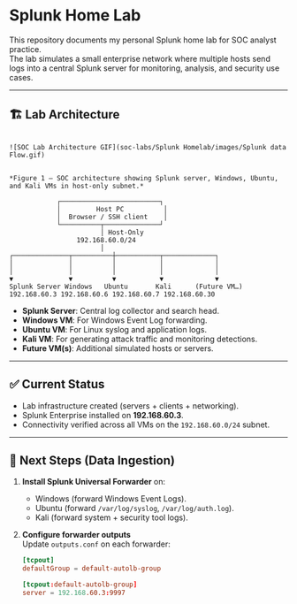 # Splunk Home Lab

This repository documents my personal Splunk home lab for SOC analyst practice.  
The lab simulates a small enterprise network where multiple hosts send logs into a central Splunk server for monitoring, analysis, and security use cases.

---

## 🏗️ Lab Architecture
```

![SOC Lab Architecture GIF](soc-labs/Splunk Homelab/images/Splunk data Flow.gif)


*Figure 1 — SOC architecture showing Splunk server, Windows, Ubuntu, and Kali VMs in host-only subnet.*

            ┌─────────────────────────┐
            │         Host PC          │
            │  Browser / SSH client    │
            └──────────┬──────────────┘
                       │ Host-Only
                 192.168.60.0/24
                       │             
┌──────────────┬──────────┼───────────┬─────────────┐
│              │          │           │             │
│              │          │           │             │
▼              ▼          ▼           ▼             ▼
Splunk Server Windows   Ubuntu       Kali      (Future VM…)
192.168.60.3 192.168.60.6 192.168.60.7 192.168.60.30
```



- **Splunk Server**: Central log collector and search head.  
- **Windows VM**: For Windows Event Log forwarding.  
- **Ubuntu VM**: For Linux syslog and application logs.  
- **Kali VM**: For generating attack traffic and monitoring detections.  
- **Future VM(s)**: Additional simulated hosts or servers.

---

## ✅ Current Status

- Lab infrastructure created (servers + clients + networking).  
- Splunk Enterprise installed on **192.168.60.3**.  
- Connectivity verified across all VMs on the `192.168.60.0/24` subnet.  

---

## 🚧 Next Steps (Data Ingestion)

1. **Install Splunk Universal Forwarder** on:
   - Windows (forward Windows Event Logs).
   - Ubuntu (forward `/var/log/syslog`, `/var/log/auth.log`).
   - Kali (forward system + security tool logs).

2. **Configure forwarder outputs**  
   Update `outputs.conf` on each forwarder:
   ```conf
   [tcpout]
   defaultGroup = default-autolb-group

   [tcpout:default-autolb-group]
   server = 192.168.60.3:9997
